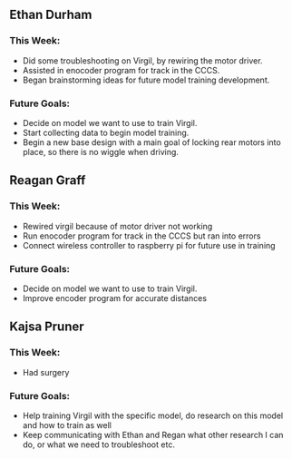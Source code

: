 ## Ethan Durham
### This Week: 
- Did some troubleshooting on Virgil, by rewiring the motor driver.
- Assisted in enocoder program for track in the CCCS.
- Began brainstorming ideas for future model training development.
### Future Goals:
- Decide on model we want to use to train Virgil.
- Start collecting data to begin model training.
- Begin a new base design with a main goal of locking rear motors into place, so there is no wiggle when driving.

## Reagan Graff
### This Week: 
- Rewired virgil because of motor driver not working
- Run enocoder program for track in the CCCS but ran into errors
- Connect wireless controller to raspberry pi for future use in training
### Future Goals:
- Decide on model we want to use to train Virgil.
- Improve encoder program for accurate distances

## Kajsa Pruner
### This Week:
- Had surgery
### Future Goals:
- Help training Virgil with the specific model, do research on this model and how to train as well
- Keep communicating with Ethan and Regan what other research I can do, or what we need to troubleshoot etc.

